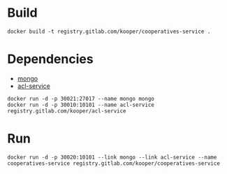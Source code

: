 # Build
```
docker build -t registry.gitlab.com/kooper/cooperatives-service .
```

# Dependencies
* [mongo](https://hub.docker.com/_/mongo/)
* [acl-service](https://gitlab.com/kooper/acl-service/container_registry)

```
docker run -d -p 30021:27017 --name mongo mongo
docker run -d -p 30010:10101 --name acl-service registry.gitlab.com/kooper/acl-service
```

# Run
```
docker run -d -p 30020:10101 --link mongo --link acl-service --name cooperatives-service registry.gitlab.com/kooper/cooperatives-service
```
